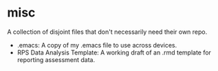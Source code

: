 # misc
A collection of disjoint files that don't necessarily need their own repo.

- .emacs: A copy of my .emacs file to use across devices.
- RPS Data Analysis Template: A working draft of an .rmd template for reporting assessment data. 
